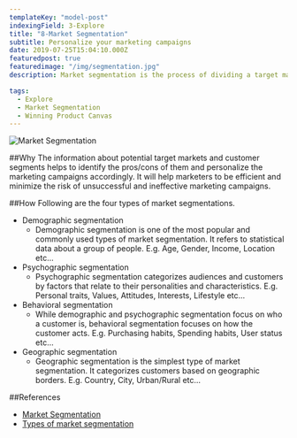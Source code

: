 ```yaml
---
templateKey: "model-post"
indexingField: 3-Explore
title: "8-Market Segmentation"
subtitle: Personalize your marketing campaigns
date: 2019-07-25T15:04:10.000Z
featuredpost: true
featuredimage: "/img/segmentation.jpg"
description: Market segmentation is the process of dividing a target market into smaller, more defined categories. It segments customers and audiences into groups that share similar characteristics such as demographics, interests, needs, or location.

tags:
  - Explore
  - Market Segmentation
  - Winning Product Canvas
---
```


![Market Segmentation](/img/segmentation.jpg)

##Why
The information about potential target markets and customer segments helps to identify the pros/cons of them and personalize the marketing campaigns accordingly. It will help marketers to be efficient and minimize the risk of unsuccessful and ineffective marketing campaigns. 

##How
Following are the four types of market segmentations.
- Demographic segmentation
  - Demographic segmentation is one of the most popular and commonly used types of market segmentation. It refers to statistical data about a group of people. E.g. Age, Gender, Income, Location etc...
- Psychographic segmentation
  - Psychographic segmentation categorizes audiences and customers by factors that relate to their personalities and characteristics. E.g. Personal traits, Values, Attitudes, Interests, Lifestyle etc...
- Behavioral segmentation
  - While demographic and psychographic segmentation focus on who a customer is, behavioral segmentation focuses on how the customer acts. E.g. Purchasing habits, Spending habits, User status etc...
- Geographic segmentation
  - Geographic segmentation is the simplest type of market segmentation. It categorizes customers based on geographic borders. E.g. Country, City, Urban/Rural etc...


##References

- [Market Segmentation](https://trackmaven.com/marketing-dictionary/market-segmentation/)
- [Types of market segmentation](https://blog.alexa.com/types-of-market-segmentation/)